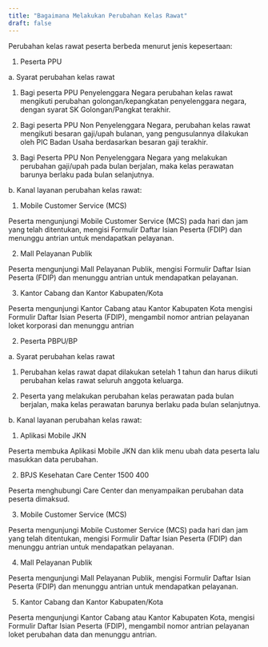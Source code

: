 ```yaml
---
title: "Bagaimana Melakukan Perubahan Kelas Rawat"
draft: false
---
```


Perubahan kelas rawat peserta berbeda menurut jenis kepesertaan:

 

1. Peserta PPU

a. Syarat perubahan kelas rawat

1) Bagi peserta PPU Penyelenggara Negara perubahan kelas rawat mengikuti perubahan golongan/kepangkatan penyelenggara negara, dengan syarat SK Golongan/Pangkat terakhir.

2) Bagi peserta PPU Non Penyelenggara Negara, perubahan kelas rawat mengikuti besaran gaji/upah bulanan, yang pengusulannya dilakukan oleh PIC Badan Usaha berdasarkan besaran gaji terakhir.

3) Bagi Peserta PPU Non Penyelenggara Negara yang melakukan perubahan gaji/upah pada bulan berjalan, maka kelas perawatan barunya berlaku pada bulan selanjutnya.

 

 

b. Kanal layanan perubahan kelas rawat:

1) Mobile Customer Service (MCS)

Peserta mengunjungi Mobile Customer Service (MCS) pada hari dan jam yang telah ditentukan, mengisi Formulir Daftar Isian Peserta (FDIP) dan menunggu antrian untuk mendapatkan pelayanan.

2) Mall Pelayanan Publik

Peserta mengunjungi Mall Pelayanan Publik, mengisi Formulir Daftar Isian Peserta (FDIP) dan menunggu antrian untuk mendapatkan pelayanan.

3) Kantor Cabang dan Kantor Kabupaten/Kota

Peserta mengunjungi Kantor Cabang atau Kantor Kabupaten Kota mengisi Formulir Daftar Isian Peserta (FDIP), mengambil nomor antrian pelayanan loket korporasi dan menunggu antrian

 

2. Peserta PBPU/BP

a. Syarat perubahan kelas rawat

1) Perubahan kelas rawat dapat dilakukan setelah 1 tahun dan harus diikuti perubahan kelas rawat seluruh anggota keluarga.

2) Peserta yang melakukan perubahan kelas perawatan pada bulan berjalan, maka kelas perawatan barunya berlaku pada bulan selanjutnya.

 

b. Kanal layanan perubahan kelas rawat:

1) Aplikasi Mobile JKN

Peserta membuka Aplikasi Mobile JKN dan klik menu ubah data peserta lalu masukkan data perubahan.

2) BPJS Kesehatan Care Center 1500 400

Peserta menghubungi Care Center dan menyampaikan perubahan data peserta dimaksud.

3) Mobile Customer Service (MCS)

Peserta mengunjungi Mobile Customer Service (MCS) pada hari dan jam yang telah ditentukan, mengisi Formulir Daftar Isian Peserta (FDIP) dan menunggu antrian untuk mendapatkan pelayanan.

4) Mall Pelayanan Publik

Peserta mengunjungi Mall Pelayanan Publik, mengisi Formulir Daftar Isian Peserta (FDIP) dan menunggu antrian untuk mendapatkan pelayanan.

5) Kantor Cabang dan Kantor Kabupaten/Kota

Peserta mengunjungi Kantor Cabang atau Kantor Kabupaten Kota, mengisi Formulir Daftar Isian Peserta (FDIP), mengambil nomor antrian pelayanan loket perubahan data dan menunggu antrian.